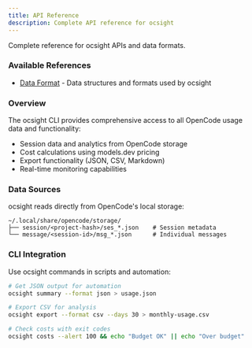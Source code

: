 ```yaml
---
title: API Reference
description: Complete API reference for ocsight
---
```


Complete reference for ocsight APIs and data formats.

### Available References

- [Data Format](./data-format) - Data structures and formats used by ocsight

### Overview

The ocsight CLI provides comprehensive access to all OpenCode usage data and functionality:

- Session data and analytics from OpenCode storage
- Cost calculations using models.dev pricing
- Export functionality (JSON, CSV, Markdown)
- Real-time monitoring capabilities

### Data Sources

ocsight reads directly from OpenCode's local storage:

```
~/.local/share/opencode/storage/
├── session/<project-hash>/ses_*.json    # Session metadata
└── message/<session-id>/msg_*.json      # Individual messages
```

### CLI Integration

Use ocsight commands in scripts and automation:

```bash
# Get JSON output for automation
ocsight summary --format json > usage.json

# Export CSV for analysis
ocsight export --format csv --days 30 > monthly-usage.csv

# Check costs with exit codes
ocsight costs --alert 100 && echo "Budget OK" || echo "Over budget"
```